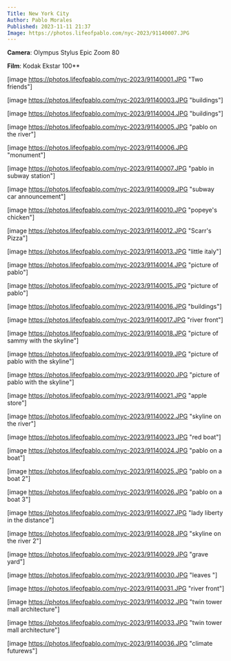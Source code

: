```yaml
---
Title: New York City
Author: Pablo Morales
Published: 2023-11-11 21:37
Image: https://photos.lifeofpablo.com/nyc-2023/91140007.JPG
---
```

**Camera**: Olympus Stylus Epic Zoom 80

**Film**: Kodak Ekstar 100**

[image https://photos.lifeofpablo.com/nyc-2023/91140001.JPG  "Two friends"]

[image https://photos.lifeofpablo.com/nyc-2023/91140003.JPG  "buildings"]

[image https://photos.lifeofpablo.com/nyc-2023/91140004.JPG  "buildings"]

[image https://photos.lifeofpablo.com/nyc-2023/91140005.JPG  "pablo on the river"]

[image https://photos.lifeofpablo.com/nyc-2023/91140006.JPG  "monument"]

[image https://photos.lifeofpablo.com/nyc-2023/91140007.JPG  "pablo in subway station"]

[image https://photos.lifeofpablo.com/nyc-2023/91140009.JPG  "subway car announcement"]

[image https://photos.lifeofpablo.com/nyc-2023/91140010.JPG  "popeye's chicken"]

[image https://photos.lifeofpablo.com/nyc-2023/91140012.JPG  "Scarr's Pizza"]

[image https://photos.lifeofpablo.com/nyc-2023/91140013.JPG  "little italy"]

[image https://photos.lifeofpablo.com/nyc-2023/91140014.JPG  "picture of pablo"]

[image https://photos.lifeofpablo.com/nyc-2023/91140015.JPG  "picture of pablo"]

[image https://photos.lifeofpablo.com/nyc-2023/91140016.JPG  "buildings"]

[image https://photos.lifeofpablo.com/nyc-2023/91140017.JPG  "river front"]

[image https://photos.lifeofpablo.com/nyc-2023/91140018.JPG  "picture of sammy with the skyline"]

[image https://photos.lifeofpablo.com/nyc-2023/91140019.JPG  "picture of pablo with the skyline"]

[image https://photos.lifeofpablo.com/nyc-2023/91140020.JPG  "picture of pablo with the skyline"]

[image https://photos.lifeofpablo.com/nyc-2023/91140021.JPG  "apple store"]

[image https://photos.lifeofpablo.com/nyc-2023/91140022.JPG  "skyline on the river"]

[image https://photos.lifeofpablo.com/nyc-2023/91140023.JPG  "red boat"]

[image https://photos.lifeofpablo.com/nyc-2023/91140024.JPG  "pablo on a boat"]

[image https://photos.lifeofpablo.com/nyc-2023/91140025.JPG  "pablo on a boat 2"]

[image https://photos.lifeofpablo.com/nyc-2023/91140026.JPG  "pablo on a boat 3"]

[image https://photos.lifeofpablo.com/nyc-2023/91140027.JPG  "lady liberty in the distance"]

[image https://photos.lifeofpablo.com/nyc-2023/91140028.JPG  "skyline on the river 2"]

[image https://photos.lifeofpablo.com/nyc-2023/91140029.JPG  "grave yard"]

[image https://photos.lifeofpablo.com/nyc-2023/91140030.JPG  "leaves "]

[image https://photos.lifeofpablo.com/nyc-2023/91140031.JPG  "river front"]

[image https://photos.lifeofpablo.com/nyc-2023/91140032.JPG  "twin tower mall architecture"]

[image https://photos.lifeofpablo.com/nyc-2023/91140033.JPG  "twin tower mall architecture"]

[image https://photos.lifeofpablo.com/nyc-2023/91140036.JPG  "climate futurews"]
